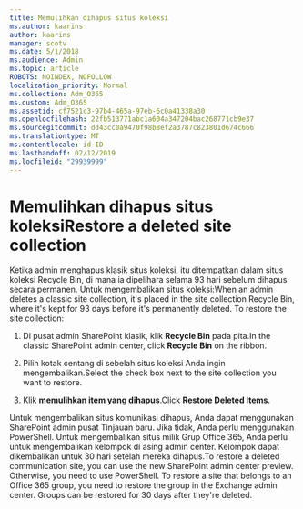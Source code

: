 ```yaml
---
title: Memulihkan dihapus situs koleksi
ms.author: kaarins
author: kaarins
manager: scotv
ms.date: 5/1/2018
ms.audience: Admin
ms.topic: article
ROBOTS: NOINDEX, NOFOLLOW
localization_priority: Normal
ms.collection: Adm_O365
ms.custom: Adm_O365
ms.assetid: cf7521c3-97b4-465a-97eb-6c0a41338a30
ms.openlocfilehash: 22fb513771abc1a604a347204bac268771cb9e37
ms.sourcegitcommit: dd43cc0a9470f98b8ef2a3787c823801d674c666
ms.translationtype: MT
ms.contentlocale: id-ID
ms.lasthandoff: 02/12/2019
ms.locfileid: "29939999"
---
```

# <a name="restore-a-deleted-site-collection"></a><span data-ttu-id="8214e-102">Memulihkan dihapus situs koleksi</span><span class="sxs-lookup"><span data-stu-id="8214e-102">Restore a deleted site collection</span></span>

<span data-ttu-id="8214e-p101">Ketika admin menghapus klasik situs koleksi, itu ditempatkan dalam situs koleksi Recycle Bin, di mana ia dipelihara selama 93 hari sebelum dihapus secara permanen. Untuk mengembalikan situs koleksi:</span><span class="sxs-lookup"><span data-stu-id="8214e-p101">When an admin deletes a classic site collection, it's placed in the site collection Recycle Bin, where it's kept for 93 days before it's permanently deleted. To restore the site collection:</span></span>
  
1. <span data-ttu-id="8214e-105">Di pusat admin SharePoint klasik, klik **Recycle Bin** pada pita.</span><span class="sxs-lookup"><span data-stu-id="8214e-105">In the classic SharePoint admin center, click **Recycle Bin** on the ribbon.</span></span> 
    
2. <span data-ttu-id="8214e-106">Pilih kotak centang di sebelah situs koleksi Anda ingin mengembalikan.</span><span class="sxs-lookup"><span data-stu-id="8214e-106">Select the check box next to the site collection you want to restore.</span></span>
    
3. <span data-ttu-id="8214e-107">Klik **memulihkan item yang dihapus**.</span><span class="sxs-lookup"><span data-stu-id="8214e-107">Click **Restore Deleted Items**.</span></span>
    
<span data-ttu-id="8214e-p102">Untuk mengembalikan situs komunikasi dihapus, Anda dapat menggunakan SharePoint admin pusat Tinjauan baru. Jika tidak, Anda perlu menggunakan PowerShell. Untuk mengembalikan situs milik Grup Office 365, Anda perlu untuk mengembalikan kelompok di asing admin center. Kelompok dapat dikembalikan untuk 30 hari setelah mereka dihapus.</span><span class="sxs-lookup"><span data-stu-id="8214e-p102">To restore a deleted communication site, you can use the new SharePoint admin center preview. Otherwise, you need to use PowerShell. To restore a site that belongs to an Office 365 group, you need to restore the group in the Exchange admin center. Groups can be restored for 30 days after they're deleted.</span></span>
  

